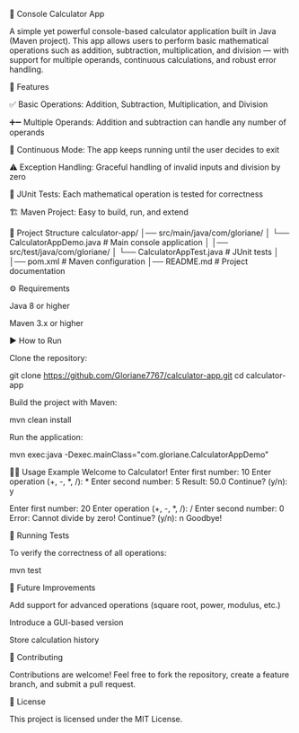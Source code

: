 🧮 Console Calculator App

A simple yet powerful console-based calculator application built in Java (Maven project).
This app allows users to perform basic mathematical operations such as addition, subtraction, multiplication, and division — with support for multiple operands, continuous calculations, and robust error handling.

🚀 Features

✅ Basic Operations: Addition, Subtraction, Multiplication, and Division

➕➖ Multiple Operands: Addition and subtraction can handle any number of operands

🔄 Continuous Mode: The app keeps running until the user decides to exit

⚠️ Exception Handling: Graceful handling of invalid inputs and division by zero

🧪 JUnit Tests: Each mathematical operation is tested for correctness

🏗️ Maven Project: Easy to build, run, and extend

📂 Project Structure
calculator-app/
│── src/main/java/com/gloriane/
│   └── CalculatorAppDemo.java   # Main console application
│
│── src/test/java/com/gloriane/
│   └── CalculatorAppTest.java   # JUnit tests
│
│── pom.xml                      # Maven configuration
│── README.md                    # Project documentation

⚙️ Requirements

Java 8 or higher

Maven 3.x or higher

▶️ How to Run

Clone the repository:

git clone https://github.com/Gloriane7767/calculator-app.git
cd calculator-app


Build the project with Maven:

mvn clean install


Run the application:

mvn exec:java -Dexec.mainClass="com.gloriane.CalculatorAppDemo"

🧑‍💻 Usage Example
Welcome to Calculator!
Enter first number: 10
Enter operation (+, -, *, /): *
Enter second number: 5
Result: 50.0
Continue? (y/n): y

Enter first number: 20
Enter operation (+, -, *, /): /
Enter second number: 0
Error: Cannot divide by zero!
Continue? (y/n): n
Goodbye!

🧪 Running Tests

To verify the correctness of all operations:

mvn test

📌 Future Improvements

Add support for advanced operations (square root, power, modulus, etc.)

Introduce a GUI-based version

Store calculation history

🤝 Contributing

Contributions are welcome! Feel free to fork the repository, create a feature branch, and submit a pull request.

📜 License

This project is licensed under the MIT License.
